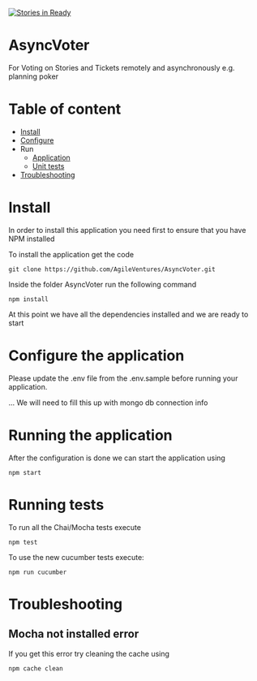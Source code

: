[![Stories in Ready](https://badge.waffle.io/AgileVentures/AsyncVoter.png?label=ready&title=Ready)](https://waffle.io/AgileVentures/AsyncVoter)
# AsyncVoter
For Voting on Stories and Tickets remotely and asynchronously e.g. planning poker

# Table of content
* [Install](#install)
* [Configure](#configure-the-application)
* Run
  * [Application](#running-the-application)
  * [Unit tests](#running-tests)
* [Troubleshooting](#troubleshooting)

# Install
In order to install this application you need first to ensure that you have NPM installed

To install the application get the code
```
git clone https://github.com/AgileVentures/AsyncVoter.git
```

Inside the folder AsyncVoter run the following command
```
npm install
```

At this point we have all the dependencies installed and we are ready to start

# Configure the application

Please update the .env file from the .env.sample before running your application.

... We will need to fill this up with mongo db connection info

# Running the application

After the configuration is done we can start the application using

```
npm start
```

# Running tests

To run all the Chai/Mocha tests execute

```
npm test
```

To use the new cucumber tests execute:

```
npm run cucumber
```


# Troubleshooting

## Mocha not installed error

If you get this error try cleaning the cache using

```
npm cache clean
```
